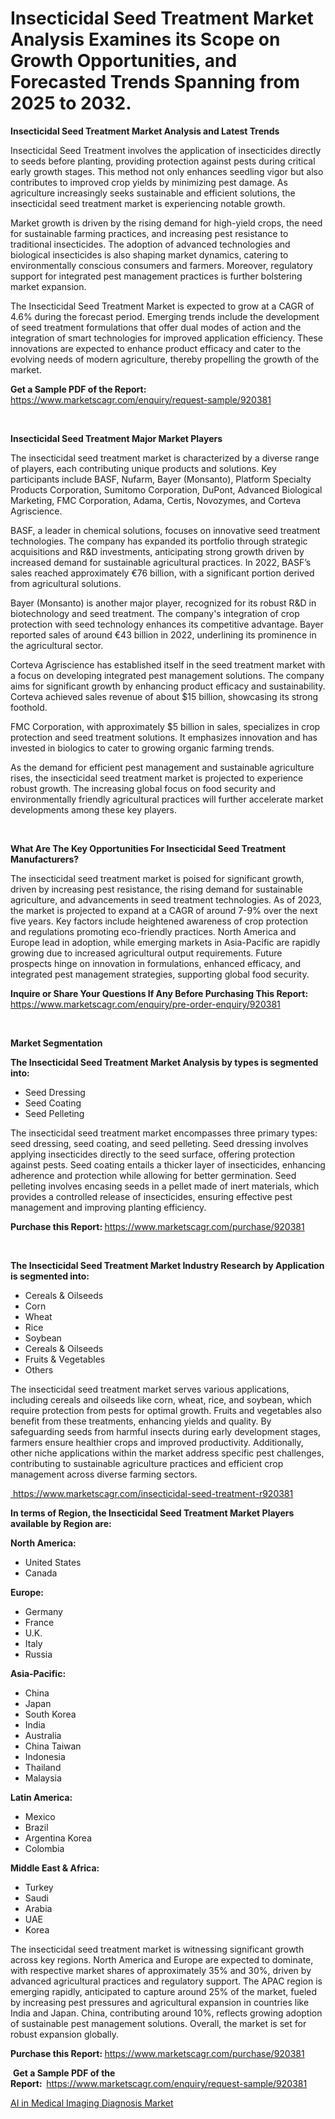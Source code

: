 <p><h1>Insecticidal Seed Treatment Market Analysis Examines its Scope on Growth Opportunities, and Forecasted Trends Spanning from 2025 to 2032.</h1></p><p><strong>Insecticidal Seed Treatment Market Analysis and Latest Trends</strong></p>
<p><p>Insecticidal Seed Treatment involves the application of insecticides directly to seeds before planting, providing protection against pests during critical early growth stages. This method not only enhances seedling vigor but also contributes to improved crop yields by minimizing pest damage. As agriculture increasingly seeks sustainable and efficient solutions, the insecticidal seed treatment market is experiencing notable growth.</p><p>Market growth is driven by the rising demand for high-yield crops, the need for sustainable farming practices, and increasing pest resistance to traditional insecticides. The adoption of advanced technologies and biological insecticides is also shaping market dynamics, catering to environmentally conscious consumers and farmers. Moreover, regulatory support for integrated pest management practices is further bolstering market expansion.</p><p>The Insecticidal Seed Treatment Market is expected to grow at a CAGR of 4.6% during the forecast period. Emerging trends include the development of seed treatment formulations that offer dual modes of action and the integration of smart technologies for improved application efficiency. These innovations are expected to enhance product efficacy and cater to the evolving needs of modern agriculture, thereby propelling the growth of the market.</p></p>
<p><strong>Get a Sample PDF of the Report:&nbsp;</strong> <a href="https://www.marketscagr.com/enquiry/request-sample/920381?utm_campaign=2822&utm_medium=2&utm_source=Github&utm_content=ia&utm_term=07032025&utm_id=insecticidal-seed-treatment">https://www.marketscagr.com/enquiry/request-sample/920381</a></p>
<p>&nbsp;</p>
<p><strong>Insecticidal Seed Treatment Major Market Players</strong></p>
<p><p>The insecticidal seed treatment market is characterized by a diverse range of players, each contributing unique products and solutions. Key participants include BASF, Nufarm, Bayer (Monsanto), Platform Specialty Products Corporation, Sumitomo Corporation, DuPont, Advanced Biological Marketing, FMC Corporation, Adama, Certis, Novozymes, and Corteva Agriscience.</p><p>BASF, a leader in chemical solutions, focuses on innovative seed treatment technologies. The company has expanded its portfolio through strategic acquisitions and R&D investments, anticipating strong growth driven by increased demand for sustainable agricultural practices. In 2022, BASF’s sales reached approximately €76 billion, with a significant portion derived from agricultural solutions.</p><p>Bayer (Monsanto) is another major player, recognized for its robust R&D in biotechnology and seed treatment. The company's integration of crop protection with seed technology enhances its competitive advantage. Bayer reported sales of around €43 billion in 2022, underlining its prominence in the agricultural sector.</p><p>Corteva Agriscience has established itself in the seed treatment market with a focus on developing integrated pest management solutions. The company aims for significant growth by enhancing product efficacy and sustainability. Corteva achieved sales revenue of about $15 billion, showcasing its strong foothold.</p><p>FMC Corporation, with approximately $5 billion in sales, specializes in crop protection and seed treatment solutions. It emphasizes innovation and has invested in biologics to cater to growing organic farming trends.</p><p>As the demand for efficient pest management and sustainable agriculture rises, the insecticidal seed treatment market is projected to experience robust growth. The increasing global focus on food security and environmentally friendly agricultural practices will further accelerate market developments among these key players.</p></p>
<p>&nbsp;</p>
<p><strong>What Are The Key Opportunities For Insecticidal Seed Treatment Manufacturers?</strong></p>
<p><p>The insecticidal seed treatment market is poised for significant growth, driven by increasing pest resistance, the rising demand for sustainable agriculture, and advancements in seed treatment technologies. As of 2023, the market is projected to expand at a CAGR of around 7-9% over the next five years. Key factors include heightened awareness of crop protection and regulations promoting eco-friendly practices. North America and Europe lead in adoption, while emerging markets in Asia-Pacific are rapidly growing due to increased agricultural output requirements. Future prospects hinge on innovation in formulations, enhanced efficacy, and integrated pest management strategies, supporting global food security.</p></p>
<p><strong>Inquire or Share Your Questions If Any Before Purchasing This Report:</strong> <a href="https://www.marketscagr.com/enquiry/pre-order-enquiry/920381?utm_campaign=2822&utm_medium=2&utm_source=Github&utm_content=ia&utm_term=07032025&utm_id=insecticidal-seed-treatment">https://www.marketscagr.com/enquiry/pre-order-enquiry/920381</a></p>
<p>&nbsp;</p>
<p><strong>Market Segmentation</strong></p>
<p><strong>The Insecticidal Seed Treatment Market Analysis by types is segmented into:</strong></p>
<p><ul><li>Seed Dressing</li><li>Seed Coating</li><li>Seed Pelleting</li></ul></p>
<p><p>The insecticidal seed treatment market encompasses three primary types: seed dressing, seed coating, and seed pelleting. Seed dressing involves applying insecticides directly to the seed surface, offering protection against pests. Seed coating entails a thicker layer of insecticides, enhancing adherence and protection while allowing for better germination. Seed pelleting involves encasing seeds in a pellet made of inert materials, which provides a controlled release of insecticides, ensuring effective pest management and improving planting efficiency.</p></p>
<p><strong>Purchase this Report:&nbsp;</strong><a href="https://www.marketscagr.com/purchase/920381?utm_campaign=2822&utm_medium=2&utm_source=Github&utm_content=ia&utm_term=07032025&utm_id=insecticidal-seed-treatment">https://www.marketscagr.com/purchase/920381</a></p>
<p>&nbsp;</p>
<p><strong>The Insecticidal Seed Treatment Market Industry Research by Application is segmented into:</strong></p>
<p><ul><li>Cereals & Oilseeds</li><li>Corn</li><li>Wheat</li><li>Rice</li><li>Soybean</li><li>Cereals & Oilseeds</li><li>Fruits & Vegetables</li><li>Others</li></ul></p>
<p><p>The insecticidal seed treatment market serves various applications, including cereals and oilseeds like corn, wheat, rice, and soybean, which require protection from pests for optimal growth. Fruits and vegetables also benefit from these treatments, enhancing yields and quality. By safeguarding seeds from harmful insects during early development stages, farmers ensure healthier crops and improved productivity. Additionally, other niche applications within the market address specific pest challenges, contributing to sustainable agriculture practices and efficient crop management across diverse farming sectors.</p></p>
<p><a href="https://www.marketscagr.com/insecticidal-seed-treatment-r920381?utm_campaign=2822&utm_medium=2&utm_source=Github&utm_content=ia&utm_term=07032025&utm_id=insecticidal-seed-treatment">&nbsp;https://www.marketscagr.com/insecticidal-seed-treatment-r920381</a></p>
<p><strong>In terms of Region, the Insecticidal Seed Treatment Market Players available by Region are:</strong></p>
<p>
    <p> <strong> North America: </strong>
        <ul>
            <li>United States</li>
            <li>Canada</li>
        </ul>
        </p> 
    <p> <strong> Europe: </strong>
        <ul>
            <li>Germany</li>
            <li>France</li>
            <li>U.K.</li>
            <li>Italy</li>
            <li>Russia</li>
        </ul>
        </p> 
    <p> <strong> Asia-Pacific: </strong>
        <ul>
            <li>China</li>
            <li>Japan</li>
            <li>South Korea</li>
            <li>India</li>
            <li>Australia</li>
            <li>China Taiwan</li>
            <li>Indonesia</li>
            <li>Thailand</li>
            <li>Malaysia</li>
        </ul>
        </p> 
    <p> <strong> Latin America: </strong>
        <ul>
            <li>Mexico</li>
            <li>Brazil</li>
            <li>Argentina Korea</li>
            <li>Colombia</li>
        </ul>
        </p> 
    <p> <strong> Middle East & Africa: </strong>
        <ul>
            <li>Turkey</li>
            <li>Saudi</li>
            <li>Arabia</li>
            <li>UAE</li>
            <li>Korea</li>
        </ul>
    </p>
    </p>
<p><p>The insecticidal seed treatment market is witnessing significant growth across key regions. North America and Europe are expected to dominate, with respective market shares of approximately 35% and 30%, driven by advanced agricultural practices and regulatory support. The APAC region is emerging rapidly, anticipated to capture around 25% of the market, fueled by increasing pest pressures and agricultural expansion in countries like India and Japan. China, contributing around 10%, reflects growing adoption of sustainable pest management solutions. Overall, the market is set for robust expansion globally.</p></p>
<p><strong>Purchase this Report: </strong><a href="https://www.marketscagr.com/purchase/920381?utm_campaign=2822&utm_medium=2&utm_source=Github&utm_content=ia&utm_term=07032025&utm_id=insecticidal-seed-treatment">https://www.marketscagr.com/purchase/920381</a></p>
<p>&nbsp;<strong>Get a Sample PDF of the Report:&nbsp;&nbsp;</strong><a href="https://www.marketscagr.com/enquiry/request-sample/920381?utm_campaign=2822&utm_medium=2&utm_source=Github&utm_content=ia&utm_term=07032025&utm_id=insecticidal-seed-treatment">https://www.marketscagr.com/enquiry/request-sample/920381</a></p>
<p><strong></strong></p>
<p><p><a href="https://github.com/benhaeneye/Market-Research-Report-List-1/blob/main/ai-in-medical-imaging-diagnosis-market.md?utm_campaign=2822&utm_medium=2&utm_source=Github&utm_content=ia&utm_term=07032025&utm_id=insecticidal-seed-treatment">AI in Medical Imaging Diagnosis Market</a></p></p>